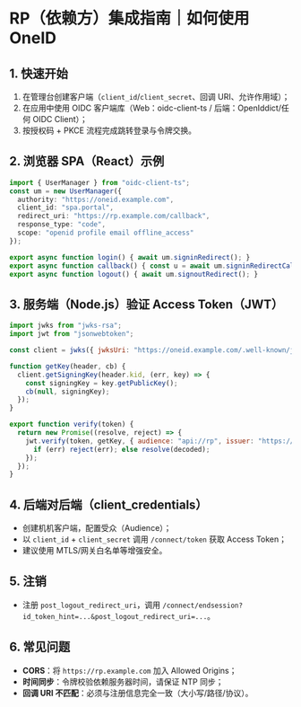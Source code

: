 # RP（依赖方）集成指南｜如何使用 OneID

## 1. 快速开始
1) 在管理台创建客户端（`client_id`/`client_secret`、回调 URI、允许作用域）；  
2) 在应用中使用 OIDC 客户端库（Web：oidc-client-ts / 后端：OpenIddict/任何 OIDC Client）；  
3) 按授权码 + PKCE 流程完成跳转登录与令牌交换。

## 2. 浏览器 SPA（React）示例
```ts
import { UserManager } from "oidc-client-ts";
const um = new UserManager({
  authority: "https://oneid.example.com",
  client_id: "spa.portal",
  redirect_uri: "https://rp.example.com/callback",
  response_type: "code",
  scope: "openid profile email offline_access"
});

export async function login() { await um.signinRedirect(); }
export async function callback() { const u = await um.signinRedirectCallback(); return u; }
export async function logout() { await um.signoutRedirect(); }
```

## 3. 服务端（Node.js）验证 Access Token（JWT）
```js
import jwks from "jwks-rsa";
import jwt from "jsonwebtoken";

const client = jwks({ jwksUri: "https://oneid.example.com/.well-known/jwks.json" });

function getKey(header, cb) {
  client.getSigningKey(header.kid, (err, key) => {
    const signingKey = key.getPublicKey();
    cb(null, signingKey);
  });
}

export function verify(token) {
  return new Promise((resolve, reject) => {
    jwt.verify(token, getKey, { audience: "api://rp", issuer: "https://oneid.example.com", algorithms: ["RS256"] }, (err, decoded) => {
      if (err) reject(err); else resolve(decoded);
    });
  });
}
```

## 4. 后端对后端（client_credentials）
- 创建机机客户端，配置受众（Audience）；
- 以 `client_id` + `client_secret` 调用 `/connect/token` 获取 Access Token；
- 建议使用 MTLS/网关白名单等增强安全。

## 5. 注销
- 注册 `post_logout_redirect_uri`，调用 `/connect/endsession?id_token_hint=...&post_logout_redirect_uri=...`。

## 6. 常见问题
- **CORS**：将 `https://rp.example.com` 加入 Allowed Origins；  
- **时间同步**：令牌校验依赖服务器时间，请保证 NTP 同步；  
- **回调 URI 不匹配**：必须与注册信息完全一致（大小写/路径/协议）。
